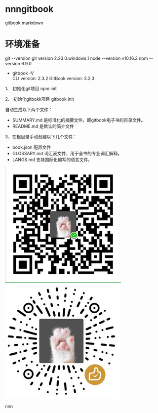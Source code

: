 # nnngitbook
gitbook markdown 

# 环境准备
git --version   git version 2.23.0.windows.1
node --version    v10.16.3
npm --version     6.9.0
 * gitbook -V  
CLI version: 2.3.2
GitBook version: 3.2.3

1、 初始化git项目
npm init

2、 初始化gitbokk项目
gitbook init

自动生成以下两个文件：
 * SUMMARY.md  是标准化的摘要文件，即gitbook电子书的目录文件。
 * README.md  是默认的简介文件

3、在根目录手动创建以下几个文件：
* book.json  配置文件
* GLOSSARY.md  词汇表文件，用于全书的专业词汇解释。
* LANGS.md  支持国际化编写的语言文件。



![img/wxskm.png](img/wxskm.png) ![img/wxzsm.png](img/wxzsm.png)

<div>nnn</div>
<link rel="stylesheet" href="https://cdn.jsdelivr.net/npm/gitalk@1/dist/gitalk.css">
<script src="https://cdn.jsdelivr.net/npm/gitalk@1/dist/gitalk.min.js"></script>
<div id="gitalk-container"></div>
<script>
var gitalk = new Gitalk({ 
    "clientID": "a5740dd5f139334f7201",
    "clientSecret": "01fdd5258b15403a2fc9194f5434d56789ebe161", 
    "repo": "huangjunneng.github.io", 
    "owner": "huangjunneng", 
    "admin": ["huangjunneng"],
    "id": "https://huangjunneng.github.io/",
    "distractionFreeMode": false
 });
gitalk.render("gitalk-container"); 
</script>
